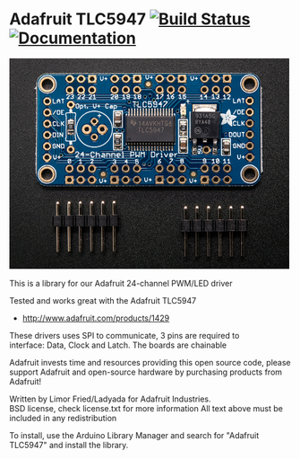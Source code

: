 # Adafruit TLC5947 [![Build Status](https://github.com/adafruit/Adafruit_TLC5947/workflows/Arduino%20Library%20CI/badge.svg)](https://github.com/adafruit/Adafruit_TLC5947/actions)[![Documentation](https://github.com/adafruit/ci-arduino/blob/master/assets/doxygen_badge.svg)](http://adafruit.github.io/Adafruit_TLC5947/html/index.html)

<a href="https://www.adafruit.com/product/1429"><img src="assets/board.jpg?raw=true" width="500px"></a>

This is a library for our Adafruit 24-channel PWM/LED driver

Tested and works great with the Adafruit TLC5947
* http://www.adafruit.com/products/1429

These drivers uses SPI to communicate, 3 pins are required to  
interface: Data, Clock and Latch. The boards are chainable

Adafruit invests time and resources providing this open source code, please support Adafruit and open-source hardware by purchasing products from Adafruit!

Written by Limor Fried/Ladyada for Adafruit Industries.  
BSD license, check license.txt for more information
All text above must be included in any redistribution

To install, use the Arduino Library Manager and search for "Adafruit TLC5947" and install the library.
